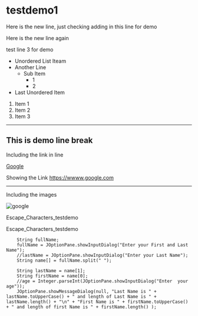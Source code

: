 # testdemo1

Here is the new line, just checking adding in this line for demo   

Here is the new line again

test line 3 for demo

* Unordered List Iteam
* Another Line
  * Sub Item
    * 1
    * 2
* Last Unordered Item

1. Item 1
2. Item 2
3. Item 3

---

This is demo line break
---

Including the link in line

[Google](https://www.google.com)

Showing the Link <https://wwww.google.com>

---

Including the images

![google](https://www.google.com/imgres?imgurl=https%3A%2F%2Fupload.wikimedia.org%2Fwikipedia%2Fcommons%2Fthumb%2F7%2F77%2FGoogle_Images_2015_logo.svg%2F1200px-Google_Images_2015_logo.svg.png&imgrefurl=https%3A%2F%2Fen.wikipedia.org%2Fwiki%2FGoogle_Images&tbnid=7fEVakcJUgrsmM&vet=12ahUKEwiln5Wh5czyAhVR0KwKHb7KBbIQMygBegUIARDMAQ..i&docid=qfPPp-mRFi6Y6M&w=1200&h=412&q=google%20images&ved=2ahUKEwiln5Wh5czyAhVR0KwKHb7KBbIQMygBegUIARDMAQ)

Escape_Characters_testdemo

Escape\_Characters\_testdemo

        String fullName;
        fullName = JOptionPane.showInputDialog("Enter your First and Last Name");
        //lastName = JOptionPane.showInputDialog("Enter your Last Name");
        String name[] = fullName.split(" ");
        
        String lastName = name[1];
        String firstName = name[0];
        //age = Integer.parseInt(JOptionPane.showInputDialog("Enter  your age"));
        JOptionPane.showMessageDialog(null, "Last Name is " + lastName.toUpperCase() + " and length of Last Name is " + lastName.length() + "\n" + "First Name is " + firstName.toUpperCase() + " and length of first Name is " + firstName.length() );
        
